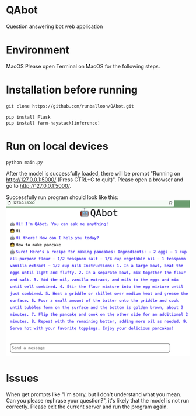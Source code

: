 # QAbot
Question answering bot web application

# Environment
MacOS
Please open Terminal on MacOS for the following steps.

# Installation before running
```
git clone https://github.com/runballoon/QAbot.git
```
```
pip install Flask
pip install farm-haystack[inference]
```

# Run on local devices
```
python main.py
```
After the model is successfully loaded, there will be prompt "Running on http://127.0.0.1:5000/ (Press CTRL+C to quit)".
Please open a browser and go to http://127.0.0.1:5000/.

Successfully run program should look like this:
<img src="screenshot-qabot.png" width="600">

# Issues
When get prompts like "I'm sorry, but I don't understand what you mean. Can you please rephrase your question?", it's likely that the model is not run correctly. Please exit the current server and run the program again.
